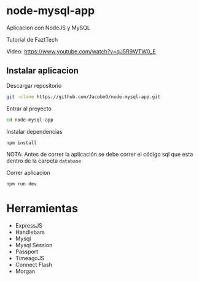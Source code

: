 # node-mysql-app

Aplicacion con NodeJS y MySQL

Tutorial de FaztTech

Video: https://www.youtube.com/watch?v=qJ5R9WTW0_E

## Instalar aplicacion

Descargar repositorio

```sh
git -clone https://github.com/JacoboG/node-mysql-app.git
```

Entrar al proyecto
```sh
cd node-mysql-app
```

Instalar dependencias
```sh
npm install
```

NOTA: Antes de correr la aplicación se debe correr el código sql que esta dentro de la carpeta <code>database</code>

Correr aplicacion
```sh
npm run dev
```

# Herramientas

- ExpressJS
- Handlebars
- Mysql
- Mysql Session
- Passport
- TimeagoJS
- Connect Flash
- Morgan